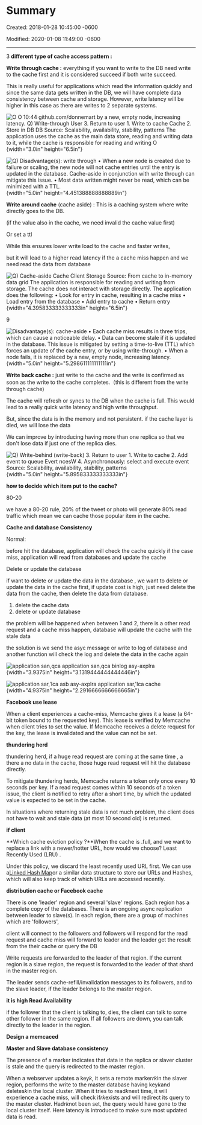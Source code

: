 # Summary 

Created: 2018-01-28 10:45:00 -0600

Modified: 2020-01-08 11:49:00 -0600

---

3 **different type of cache access pattern :**



**Write through cache :** everything if you want to write to the DB need write to the cache first and it is considered succeed if both write succeed.



This is really useful for applications which read the information quickly and since the same data gets written in the DB, we will have complete data consistency between cache and storage. However, write latency will be higher in this case as there are writes to 2 separate systems.

![O O 10:44 github.com/donnemart by a new, empty node, increasing latency. Q) Write-through User 3. Return to user 1. Write to cache Cache 2. Store in DB DB Source: Scalability, availability, stability, patterns The application uses the cache as the main data store, reading and writing data to it, while the cache is responsible for reading and writing O ](../../media/Memeory-Cache-Summary-image1.jpeg){width="3.0in" height="6.5in"}





![Q) Disadvantage(s): write through • When a new node is created due to failure or scaling, the new node will not cache entries until the entry is updated in the database. Cache-aside in conjunction with write through can mitigate this issue. • Most data written might never be read, which can be minimized with a TTL. ](../../media/Memeory-Cache-Summary-image2.jpg){width="5.0in" height="4.451388888888889in"}





**Write around cache** (cache aside) : This is a caching system where write directly goes to the DB.

(if the value also in the cache, we need invalid the cache value first)

Or set a ttl



While this ensures lower write load to the cache and faster writes,



but it will lead to a higher read latency if the a cache miss happen and we need read the data from database

![Q) Cache-aside Cache Client Storage Source: From cache to in-memory data grid The application is responsible for reading and writing from storage. The cache does not interact with storage directly. The application does the following: • Look for entry in cache, resulting in a cache miss • Load entry from the database • Add entry to cache • Return entry ](../../media/Memeory-Cache-Summary-image3.jpg){width="4.395833333333333in" height="6.5in"}

9



![Disadvantage(s): cache-aside • Each cache miss results in three trips, which can cause a noticeable delay. • Data can become stale if it is updated in the database. This issue is mitigated by setting a time-to-live (TTL) which forces an update of the cache entry, or by using write-through. • When a node fails, it is replaced by a new, empty node, increasing latency. ](../../media/Memeory-Cache-Summary-image4.jpg){width="5.0in" height="5.298611111111111in"}





**Write back cache :** just write to the cache and the write is confirmed as soon as the write to the cache completes.（this is different from the write through cache)



The cache will refresh or syncs to the DB when the cache is full. This would lead to a really quick write latency and high write throughput.



But, since the data is in the memory and not persistent. if the cache layer is died, we will lose the data



We can improve by introducing having more than one replica so that we don't lose data if just one of the replica dies.



![Q) Write-behind (write-back) 3. Return to user 1. Write to cache 2. Add event to queue Evert ncesW 4. Asynchronously: select and execute event Source: Scalability, availability, stability, patterns ](../../media/Memeory-Cache-Summary-image5.jpg){width="5.0in" height="5.895833333333333in"}



**how to decide which item put to the cache?**



80-20



we have a 80-20 rule, 20% of the tweet or photo will generate 80% read traffic which mean we can cache those popular item in the cache.





**Cache and database Consistency**



Normal:



before hit the database, application will check the cache quickly if the case miss, application will read from databases and update the cache



Delete or update the database



if want to delete or update the data in the database , we want to delete or update the data in the cache first, if update cost is high, just need delete the data from the cache, then delete the data from database.





1.  delete the cache data
2.  delete or update database



the problem will be happened when between 1 and 2, there is a other read request and a cache miss happen, database will update the cache with the stale data



the solution is we send the asyc message or write to log of database and another function will check the log and delete the data in the cache again





![application san,qca application san,qca binlog asy-axplra ](../../media/Memeory-Cache-Summary-image6.png){width="3.9375in" height="3.1319444444444446in"}





![application sar,'lca asb asy-axplra application sar,'lca cache ](../../media/Memeory-Cache-Summary-image7.png){width="4.9375in" height="2.2916666666666665in"}





**Facebook use lease**



When a client experiences a cache-miss, Memcache gives it a lease (a 64-bit token bound to the requested key). This lease is verified by Memcache when client tries to set the value. If Memcache receives a delete request for the key, the lease is invalidated and the value can not be set.



**thundering herd**



thundering herd, if a huge read request are coming at the same time , a there a no data in the cache, those huge read request will hit the database directly.



To mitigate thundering herds, Memcache returns a token only once every 10 seconds per key. If a read request comes within 10 seconds of a token issue, the client is notified to retry after a short time, by which the updated value is expected to be set in the cache.

In situations where returning stale data is not much problem, the client does not have to wait and stale data (at most 10 second old) is returned.





**if client**



**Which cache eviction policy ?**When the cache is .full, and we want to replace a link with a newer/hotter URL, how would we choose? Least Recently Used (LRU) .



Under this policy, we discard the least recently used URL first. We can use a[Linked Hash Map](https://docs.oracle.com/javase/7/docs/api/java/util/LinkedHashMap.html)or a similar data structure to store our URLs and Hashes, which will also keep track of which URLs are accessed recently.







**distribution cache or Facebook cache**



There is one 'leader' region and several 'slave' regions. Each region has a complete copy of the databases. There is an ongoing async replication between leader to slave(s). In each region, there are a group of machines which are 'followers',



client will connect to the followers and followers will respond for the read request and cache miss will forward to leader and the leader get the result from the their cache or query the DB



Write requests are forwarded to the leader of that region. If the current region is a slave region, the request is forwarded to the leader of that shard in the master region.





The leader sends cache-refill/invalidation messages to its followers, and to the slave leader, if the leader belongs to the master region.



**it is high Read Availability**

if the follower that the client is talking to, dies, the client can talk to some other follower in the same region. If all followers are down, you can talk directly to the leader in the region.







**Design a memcaced**









**Master and Slave database consistency**





The presence of a marker indicates that data in the replica or slaver cluster is stale and the query is redirected to the master region.

When a webserver updates a key*k*, it sets a remote marker*rk*in the slaver region, performs the write to the master database having key*k*and deletes*k*in the local cluster. When it tries to read*k*next time, it will experience a cache miss, will check if*rk*exists and will redirect its query to the master cluster. Had*rk*not been set, the query would have gone to the local cluster itself. Here latency is introduced to make sure most updated data is read.











